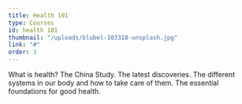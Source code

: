 ```yaml
---
title: Health 101
type: Courses
id: health 101
thumbnail: "/uploads/blubel-103318-unsplash.jpg"
link: "#"
order: 3
---
```


What is health? The China Study. The latest discoveries. The different systems in our body and how to take care of them. The essential foundations for good health.

